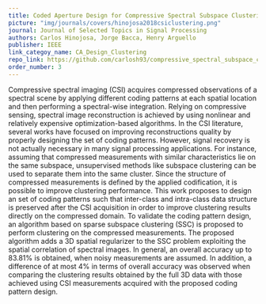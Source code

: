```yaml
---
title: Coded Aperture Design for Compressive Spectral Subspace Clustering
picture: "img/journals/covers/hinojosa2018csiclustering.png"
journal: Journal of Selected Topics in Signal Processing
authors: Carlos Hinojosa, Jorge Bacca, Henry Arguello
publisher: IEEE
link_categoy_name: CA_Design_Clustering
repo_link: https://github.com/carlosh93/compressive_spectral_subspace_clustering
order_number: 3
---
```

Compressive spectral imaging (CSI) acquires compressed observations of a spectral scene by applying different coding patterns at each spatial location and then performing a spectral-wise integration. Relying on compressive sensing, spectral image reconstruction is achieved by using nonlinear and relatively expensive optimization-based algorithms. In the CSI literature, several works have focused on improving reconstructions quality by properly designing the set of coding patterns. However, signal recovery is not actually necessary in many signal processing applications. For instance, assuming that compressed measurements with similar characteristics lie on the same subspace, unsupervised methods like subspace clustering can be used to separate them into the same cluster. Since the structure of compressed measurements is defined by the applied codification, it is possible to improve clustering performance. This work proposes to design an set of coding patterns such that inter-class and intra-class data structure is preserved after the CSI acquisition in order to improve clustering results directly on the compressed domain. To validate the coding pattern design, an algorithm based on sparse subspace clustering (SSC) is proposed to perform clustering on the compressed measurements. The proposed algorithm adds a 3D spatial regularizer to the SSC problem exploiting the spatial correlation of spectral images. In general, an overall accuracy up to 83.81\% is obtained, when noisy measurements are assumed. In addition, a difference of at most 4\% in terms of overall accuracy was observed when comparing the clustering results obtained by the full 3D data with those achieved using CSI measurements acquired with the proposed coding pattern design.
